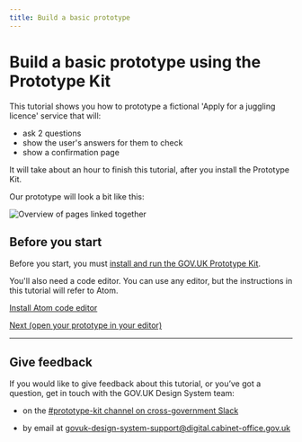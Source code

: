 ```yaml
---
title: Build a basic prototype
---
```

# Build a basic prototype using the Prototype Kit

This tutorial shows you how to prototype a fictional 'Apply for a juggling licence' service that will:

- ask 2 questions
- show the user's answers for them to check
- show a confirmation page

It will take about an hour to finish this tutorial, after you install the Prototype Kit.

Our prototype will look a bit like this:

![Overview of pages linked together](/public/images/docs/tutorial-overview.png)

## Before you start

Before you start, you must [install and run the GOV.UK Prototype Kit](/govuk-prototype-kit/docs/install/introduction).

You'll also need a code editor. You can use any editor, but the instructions in this tutorial will refer to Atom.

[Install Atom code editor](https://atom.io/)

[Next (open your prototype in your editor)](open-prototype-in-editor)

<hr>

## Give feedback

If you would like to give feedback about this tutorial, or you’ve got a question, get in touch with the GOV.UK Design System team:

- on the <a class="govuk-link" href="https://ukgovernmentdigital.slack.com/app_redirect?channel=prototype-kit" data-hsupport="slack">#prototype-kit channel on cross-government Slack</a>

- by email at <a class="govuk-link" href="mailto:govuk-design-system-support@digital.cabinet-office.gov.uk" data-hsupport="email">govuk-design-system-support@digital.cabinet-office.gov.uk</a>
